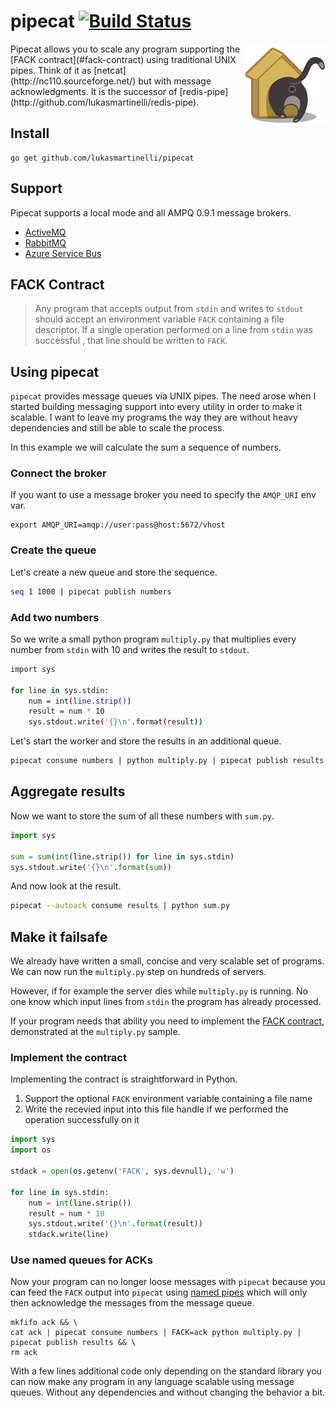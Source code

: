 # pipecat [![Build Status](https://travis-ci.org/lukasmartinelli/pipecat.svg?branch=master)](https://travis-ci.org/lukasmartinelli/pipecat)

<img align="right" alt="pipecat" src="pipecat.png" />
Pipecat allows you to scale any program supporting the [FACK contract](#fack-contract)
using traditional UNIX pipes.
Think of it as [netcat](http://nc110.sourceforge.net/)
but with message acknowledgments.
It is the successor of [redis-pipe](http://github.com/lukasmartinelli/redis-pipe).

## Install

```
go get github.com/lukasmartinelli/pipecat
```

## Support

Pipecat supports a local mode and all AMPQ 0.9.1 message brokers.

- [ActiveMQ](http://activemq.apache.org/)
- [RabbitMQ](https://www.rabbitmq.com/)
- [Azure Service Bus](https://azure.microsoft.com/en-us/services/service-bus/)

## FACK Contract

> Any program that accepts output from `stdin` and writes to `stdout`
  should accept an environment variable `FACK` containing a file descriptor.
  If a single operation performed on a line from `stdin` was successful ,
  that line should be written to `FACK`.

## Using pipecat

`pipecat` provides message queues via UNIX pipes.
The need arose when I started building messaging support into every
utility in order to make it scalable.
I want to leave my programs the way they are without heavy dependencies
and still be able to scale the process.

In this example we will calculate the sum a sequence of numbers.

### Connect the broker

If you want to use a message broker you need to specify the `AMQP_URI` env var.

```
export AMQP_URI=amqp://user:pass@host:5672/vhost
```

### Create the queue

Let's create a new queue and store the sequence.

```bash
seq 1 1000 | pipecat publish numbers
```

### Add two numbers

So we write a small python program `multiply.py` that
multiplies every number from `stdin`
with 10 and writes the result to `stdout`.

```bash
import sys

for line in sys.stdin:
    num = int(line.strip())
    result = num * 10
    sys.stdout.write('{}\n'.format(result))
```

Let's start the worker and store the results
in an additional queue.


```bash
pipecat consume numbers | python multiply.py | pipecat publish results
```

## Aggregate results

Now we want to store the sum of all these numbers
with `sum.py`.

```python
import sys

sum = sum(int(line.strip()) for line in sys.stdin)
sys.stdout.write('{}\n'.format(sum))
```

And now look at the result.

```bash
pipecat --autoack consume results | python sum.py
```

## Make it failsafe

We already have written a small, concise and very
scalable set of programs. We can now run the `multiply.py`
step on hundreds of servers.

However, if for example the server dies while `multiply.py` is
running. No one know which input lines from `stdin` the program
has already processed.

If your program needs that ability you need to implement
the [FACK contract](#fack-contract), demonstrated at the `multiply.py` sample.

### Implement the contract

Implementing the contract is straightforward in Python.

1. Support the optional `FACK` environment variable containing a file name
2. Write the recevied input into this file handle if we
   performed the operation successfully on it

```python
import sys
import os

stdack = open(os.getenv('FACK', sys.devnull), 'w')

for line in sys.stdin:
    num = int(line.strip())
    result = num * 10
    sys.stdout.write('{}\n'.format(result))
    stdack.write(line)
```

### Use named queues for ACKs

Now your program can no longer loose messages with `pipecat` because
you can feed the `FACK` output into `pipecat`
using [named pipes](http://thorstenball.com/blog/2013/08/11/named-pipes/)
which will only then acknowledge the messages from the message queue.

```
mkfifo ack && \
cat ack | pipecat consume numbers | FACK=ack python multiply.py | pipecat publish results && \
rm ack
```

With a few lines additional code only depending on the standard library
you can now make any program in any language scalable using message queues.
Without any dependencies and without changing the behavior a bit.
